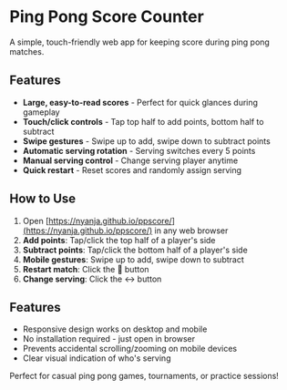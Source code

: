 # Ping Pong Score Counter

A simple, touch-friendly web app for keeping score during ping pong matches.

## Features

- **Large, easy-to-read scores** - Perfect for quick glances during gameplay
- **Touch/click controls** - Tap top half to add points, bottom half to subtract
- **Swipe gestures** - Swipe up to add, swipe down to subtract points
- **Automatic serving rotation** - Serving switches every 5 points
- **Manual serving control** - Change serving player anytime
- **Quick restart** - Reset scores and randomly assign serving

## How to Use

1. Open [https://nyanja.github.io/ppscore/](https://nyanja.github.io/ppscore/) in any web browser
2. **Add points**: Tap/click the top half of a player's side
3. **Subtract points**: Tap/click the bottom half of a player's side
4. **Mobile gestures**: Swipe up to add, swipe down to subtract
5. **Restart match**: Click the 🔄 button
6. **Change serving**: Click the ↔️ button

## Features

- Responsive design works on desktop and mobile
- No installation required - just open in browser
- Prevents accidental scrolling/zooming on mobile devices
- Clear visual indication of who's serving

Perfect for casual ping pong games, tournaments, or practice sessions!
